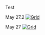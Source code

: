 
Test 


May 27.2
[![Grid](https://img.shields.io/badge/rid_AI-run-78FF96.svg?labelColor=black&logo=data:image/svg%2bxml;base64,PHN2ZyB3aWR0aD0iNDgiIGhlaWdodD0iNDgiIGZpbGw9Im5vbmUiIHhtbG5zPSJodHRwOi8vd3d3LnczLm9yZy8yMDAwL3N2ZyI+PHBhdGggZD0iTTEgMTR2MjBhMTQgMTQgMCAwMDE0IDE0aDlWMzYuOEgxMi42VjExaDIyLjV2N2gxMS4yVjE0QTE0IDE0IDAgMDAzMi40IDBIMTVBMTQgMTQgMCAwMDEgMTR6IiBmaWxsPSIjZmZmIi8+PHBhdGggZD0iTTM1LjIgNDhoMTEuMlYyNS41SDIzLjl2MTEuM2gxMS4zVjQ4eiIgZmlsbD0iI2ZmZiIvPjwvc3ZnPg==)](https://platform.grid.ai/#/runs?script=https://github.com/PyTorchLightning/pytorch-lightning-bolts/blob/c3b60de7/pl_bolts/models/gans/basic/basic_gan_module.py&cloud=grid&use_spot&instance=t2.medium&accelerators=1&disk_size=200&framework=lightning&script_args=--grid_name%20silent-dolphin-160%20%5C%0A--grid_strategy%20grid_search%20%5C%0A--grid_disk_size%20200%20%5C%0A--grid_max_nodes%2010%20%5C%0A--grid_datastore_name%20cifar5%20%5C%0A--grid_datastore_version%201%20%5C%0A--grid_instance_type%20t2.medium%20%5C%0A--use_spot%20true%20%5C%0A--grid_framework%20lightning%20%5C%0A--grid_credential%20cc-wk8zr%20%5C%0A--grid_cpus%201%20%5C%0Apl_bolts%2Fmodels%2Fgans%2Fbasic%2Fbasic_gan_module.py%20--learning_rate%20%22uniform(1e-5%2C%201e-1%2C%203)%22%20--dataset%20%22%5B'cifar10'%5D%22)







May 27
[![Grid](https://img.shields.io/badge/rid_AI-run-78FF96.svg?labelColor=black&logo=data:image/svg%2bxml;base64,PHN2ZyB3aWR0aD0iNDgiIGhlaWdodD0iNDgiIGZpbGw9Im5vbmUiIHhtbG5zPSJodHRwOi8vd3d3LnczLm9yZy8yMDAwL3N2ZyI+PHBhdGggZD0iTTEgMTR2MjBhMTQgMTQgMCAwMDE0IDE0aDlWMzYuOEgxMi42VjExaDIyLjV2N2gxMS4yVjE0QTE0IDE0IDAgMDAzMi40IDBIMTVBMTQgMTQgMCAwMDEgMTR6IiBmaWxsPSIjZmZmIi8+PHBhdGggZD0iTTM1LjIgNDhoMTEuMlYyNS41SDIzLjl2MTEuM2gxMS4zVjQ4eiIgZmlsbD0iI2ZmZiIvPjwvc3ZnPg==)](https://platform.grid.ai/#/runs?script=https://github.com/PyTorchLightning/pytorch-lightning-bolts/blob/c3b60de7/pl_bolts/models/gans/basic/basic_gan_module.py&cloud=grid&use_spot&instance=t2.medium&accelerators=1&disk_size=200&framework=lightning&script_args=--grid_name%20hasty-tiger-469%20%5C%0A--grid_strategy%20grid_search%20%5C%0A--grid_disk_size%20200%20%5C%0A--grid_max_nodes%2010%20%5C%0A--grid_instance_type%20t2.medium%20%5C%0A--use_spot%20true%20%5C%0A--grid_framework%20lightning%20%5C%0A--grid_credential%20cc-wk8zr%20%5C%0A--grid_cpus%201%20%5C%0Apl_bolts%2Fmodels%2Fgans%2Fbasic%2Fbasic_gan_module.py%20--learning_rate%20%22uniform(1e-5%2C%201e-1%2C%203)%22%20--dataset%20%22%5B'cifar10'%5D%22)
